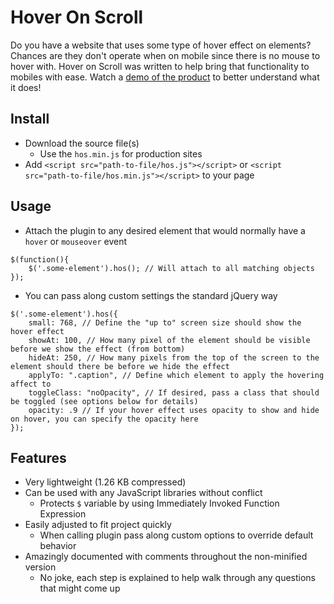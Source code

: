 # Hover On Scroll
Do you have a website that uses some type of hover effect on elements? Chances are they don't operate when on mobile since there is no mouse to hover with. Hover on Scroll was written to help bring that functionality to mobiles with ease. Watch a [demo of the product](http://www.bencomeau.com/projects/hoverOnScroll/hos.html) to better understand what it does!

## Install
- Download the source file(s)
    - Use the `hos.min.js` for production sites
- Add `<script src="path-to-file/hos.js"></script>` or `<script src="path-to-file/hos.min.js"></script>` to your page

## Usage
- Attach the plugin to any desired element that would normally have a `hover` or `mouseover` event
```
$(function(){
	$('.some-element').hos(); // Will attach to all matching objects
});
```
- You can pass along custom settings the standard jQuery way
```
$('.some-element').hos({
    small: 768, // Define the "up to" screen size should show the hover effect
    showAt: 100, // How many pixel of the element should be visible before we show the effect (from bottom)
    hideAt: 250, // How many pixels from the top of the screen to the element should there be before we hide the effect
    applyTo: ".caption", // Define which element to apply the hovering affect to
    toggleClass: "noOpacity", // If desired, pass a class that should be toggled (see options below for details)
    opacity: .9 // If your hover effect uses opacity to show and hide on hover, you can specify the opacity here
});
```

## Features
- Very lightweight (1.26 KB compressed)
- Can be used with any JavaScript libraries without conflict
	- Protects `$` variable by using Immediately Invoked Function Expression
- Easily adjusted to fit project quickly
	- When calling plugin pass along custom options to override default behavior
- Amazingly documented with comments throughout the non-minified version
    - No joke, each step is explained to help walk through any questions that might come up
